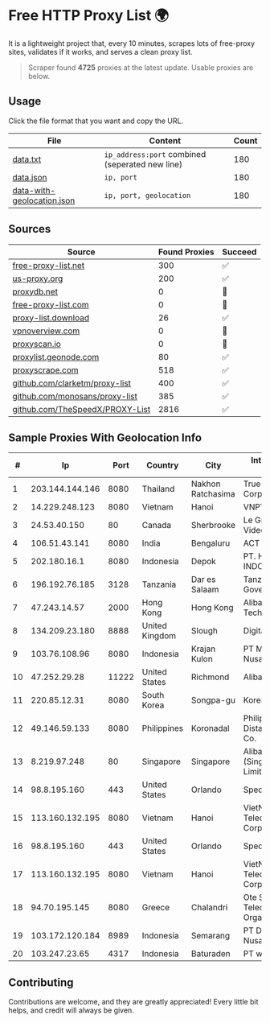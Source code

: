 
# Free HTTP Proxy List 🌍

It is a lightweight project that, every 10 minutes, scrapes lots of free-proxy sites, validates if it works, and serves a clean proxy list.


> Scraper found **4725** proxies at the latest update. Usable proxies are below.

## Usage

Click the file format that you want and copy the URL.


|File|Content|Count|
|----|-------|-----|
|[data.txt](https://raw.githubusercontent.com/themiralay/Proxy-List-World/master/data.txt)|`ip_address:port` combined (seperated new line)|180|
|[data.json](https://raw.githubusercontent.com/themiralay/Proxy-List-World/master/data.json)|`ip, port`|180|
|[data-with-geolocation.json](https://raw.githubusercontent.com/themiralay/Proxy-List-World/master/data-with-geolocation.json)|`ip, port, geolocation`|180|

## Sources

|Source|Found Proxies|Succeed|
|------|-------------|-------|
|[free-proxy-list.net](https://free-proxy-list.net)|300|✅|
|[us-proxy.org](https://www.us-proxy.org)|200|✅|
|[proxydb.net](http://proxydb.net)|0|🚫|
|[free-proxy-list.com](https://free-proxy-list.com/?page=&port=&type%5B%5D=http&type%5B%5D=https&up_time=0&search=Search)|0|🚫|
|[proxy-list.download](https://www.proxy-list.download/HTTP)|26|✅|
|[vpnoverview.com](https://vpnoverview.com/privacy/anonymous-browsing/free-proxy-servers)|0|🚫|
|[proxyscan.io](https://www.proxyscan.io)|0|🚫|
|[proxylist.geonode.com](https://proxylist.geonode.com/api/proxy-list?limit=300&page=1&sort_by=lastChecked&sort_type=desc&protocols=http,https)|80|✅|
|[proxyscrape.com](https://api.proxyscrape.com/v2/?request=displayproxies&protocol=http&timeout=10000&country=all&ssl=all&anonymity=all)|518|✅|
|[github.com/clarketm/proxy-list](https://raw.githubusercontent.com/clarketm/proxy-list/master/proxy-list-raw.txt)|400|✅|
|[github.com/monosans/proxy-list](https://raw.githubusercontent.com/monosans/proxy-list/main/proxies/http.txt)|385|✅|
|[github.com/TheSpeedX/PROXY-List](https://raw.githubusercontent.com/TheSpeedX/PROXY-List/master/http.txt)|2816|✅|


## Sample Proxies With Geolocation Info

|#|Ip|Port|Country|City|Internet Service Provider|
|-|--|----|-------|----|-------------------------|
|1|203.144.144.146|8080|Thailand|Nakhon Ratchasima|True Internet Corporation CO. Ltd.|
|2|14.229.248.123|8080|Vietnam|Hanoi|VNPT|
|3|24.53.40.150|80|Canada|Sherbrooke|Le Groupe Videotron Ltee|
|4|106.51.43.141|8080|India|Bengaluru|ACT Fibernet|
|5|202.180.16.1|8080|Indonesia|Depok|PT. HIPERNET INDODATA|
|6|196.192.76.185|3128|Tanzania|Dar es Salaam|Tanzania e-Government Agency|
|7|47.243.14.57|2000|Hong Kong|Hong Kong|Alibaba (US) Technology Co., Ltd.|
|8|134.209.23.180|8888|United Kingdom|Slough|DigitalOcean, LLC|
|9|103.76.108.96|8080|Indonesia|Krajan Kulon|PT Mahawira Nusantara Grup|
|10|47.252.29.28|11222|United States|Richmond|Alibaba.com LLC|
|11|220.85.12.31|8080|South Korea|Songpa-gu|Korea Telecom|
|12|49.146.59.133|8080|Philippines|Koronadal|Philippine Long Distance Telephone Co.|
|13|8.219.97.248|80|Singapore|Singapore|Alibaba Cloud (Singapore) Private Limited|
|14|98.8.195.160|443|United States|Orlando|Spectrum|
|15|113.160.132.195|8080|Vietnam|Hanoi|VietNam Post and Telecom Corporation|
|16|98.8.195.160|443|United States|Orlando|Spectrum|
|17|113.160.132.195|8080|Vietnam|Hanoi|VietNam Post and Telecom Corporation|
|18|94.70.195.145|8080|Greece|Chalandri|Ote SA (Hellenic Telecommunications Organisation)|
|19|103.172.120.184|8989|Indonesia|Semarang|PT Digital Akses Nusantara|
|20|103.247.23.65|4317|Indonesia|Baturaden|PT wifian Solution|



## Contributing

Contributions are welcome, and they are greatly appreciated! Every
little bit helps, and credit will always be given.

